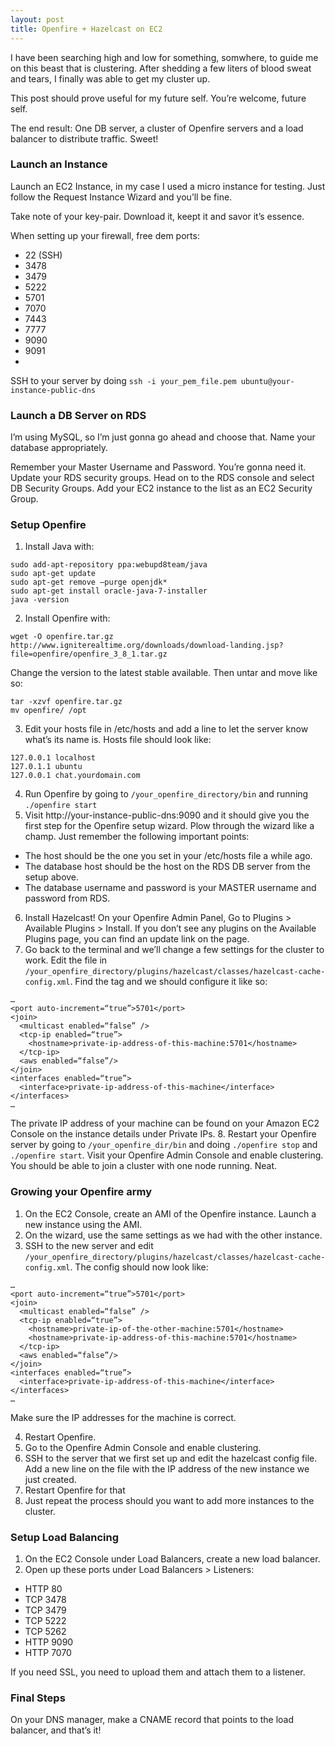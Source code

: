 ```yaml
---
layout: post
title: Openfire + Hazelcast on EC2
---
```


I have been searching high and low for something, somwhere, to guide me on this beast that is clustering. After shedding a few liters of blood sweat and tears, I finally was able to get my cluster up.

This post should prove useful for my future self. You’re welcome, future self.

The end result: One DB server, a cluster of Openfire servers and a load balancer to distribute traffic. Sweet!

### Launch an Instance
Launch an EC2 Instance, in my case I used a micro instance for testing. Just follow the Request Instance Wizard and you’ll be fine.

Take note of your key-pair. Download it, keept it and savor it’s essence.

When setting up your firewall, free dem ports:

- 22 (SSH)
- 3478
- 3479
- 5222
- 5701
- 7070
- 7443
- 7777
- 9090
- 9091
-
SSH to your server by doing `ssh -i your_pem_file.pem ubuntu@your-instance-public-dns`

### Launch a DB Server on RDS
I’m using MySQL, so I’m just gonna go ahead and choose that.
Name your database appropriately.

Remember your Master Username and Password. You’re gonna need it.
Update your RDS security groups. Head on to the RDS console and select DB Security Groups. Add your EC2 instance to the list as an EC2 Security Group.

### Setup Openfire

1. Install Java with:

```
sudo add-apt-repository ppa:webupd8team/java
sudo apt-get update
sudo apt-get remove —purge openjdk*
sudo apt-get install oracle-java-7-installer
java -version
```
2. Install Openfire with:

```
wget -O openfire.tar.gz http://www.igniterealtime.org/downloads/download-landing.jsp?file=openfire/openfire_3_8_1.tar.gz
```

Change the version to the latest stable available. Then untar and move like so:

```
tar -xzvf openfire.tar.gz
mv openfire/ /opt
```
3. Edit your hosts file in /etc/hosts and add a line to let the server know what’s its name is. Hosts file should look like:

```
127.0.0.1 localhost
127.0.1.1 ubuntu
127.0.0.1 chat.yourdomain.com
```
4. Run Openfire by going to `/your_openfire_directory/bin` and running `./openfire start`
5. Visit http://your-instance-public-dns:9090 and it should give you the first step for the Openfire setup wizard. Plow through the wizard like a champ. Just remember the following important points:
- The host should be the one you set in your /etc/hosts file a while ago.
- The database host should be the host on the RDS DB server from the setup above.
- The database username and password is your MASTER username and password from RDS.
6. Install Hazelcast! On your Openfire Admin Panel, Go to Plugins > Available Plugins > Install. If you don’t see any plugins on the Available Plugins page, you can find an update link on the page.
7. Go back to the terminal and we’ll change a few settings for the cluster to work. Edit the file in `/your_openfire_directory/plugins/hazelcast/classes/hazelcast-cache-config.xml`. Find the <network> tag and we should configure it like so:

```
…
<port auto-increment=“true”>5701</port>
<join>
  <multicast enabled=“false” />
  <tcp-ip enabled=“true”>
    <hostname>private-ip-address-of-this-machine:5701</hostname>
  </tcp-ip>
  <aws enabled=“false”/>
</join>
<interfaces enabled=“true”>
  <interface>private-ip-address-of-this-machine</interface>
</interfaces>
…
```

The private IP address of your machine can be found on your Amazon EC2 Console on the instance details under Private IPs.
8. Restart your Openfire server by going to `/your_openfire_dir/bin` and doing `./openfire stop` and `./openfire start`. Visit your Openfire Admin Console and enable clustering. You should be able to join a cluster with one node running. Neat.

### Growing your Openfire army

1. On the EC2 Console, create an AMI of the Openfire instance. Launch a new instance using the AMI.
2. On the wizard, use the same settings as we had with the other instance.
3. SSH to the new server and edit `/your_openfire_directory/plugins/hazelcast/classes/hazelcast-cache-config.xml`. The config should now look like:

```
…
<port auto-increment=“true”>5701</port>
<join>
  <multicast enabled=“false” />
  <tcp-ip enabled=“true”>
    <hostname>private-ip-of-the-other-machine:5701</hostname>
    <hostname>private-ip-address-of-this-machine:5701</hostname>
  </tcp-ip>
  <aws enabled=“false”/>
</join>
<interfaces enabled=“true”>
  <interface>private-ip-address-of-this-machine</interface>
</interfaces>
…
```

Make sure the IP addresses for the machine is correct.

4. Restart Openfire.
5. Go to the Openfire Admin Console and enable clustering.
6. SSH to the server that we first set up and edit the hazelcast config file. Add a new <hostname> line on the file with the IP address of the new instance we just created.
7. Restart Openfire for that
8. Just repeat the process should you want to add more instances to the cluster.

### Setup Load Balancing
1. On the EC2 Console under Load Balancers, create a new load balancer.
2. Open up these ports under Load Balancers > Listeners:

- HTTP 80
- TCP 3478
- TCP 3479
- TCP 5222
- TCP 5262
- HTTP 9090
- HTTP 7070

If you need SSL, you need to upload them and attach them to a listener.

### Final Steps
On your DNS manager, make a CNAME record that points to the load balancer, and that’s it!
